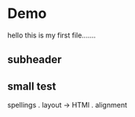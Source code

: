 # Demo

hello this is my first file.......

## subheader
small test
------------------------------------------------
spellings 
. layout -> HTMl
. alignment
